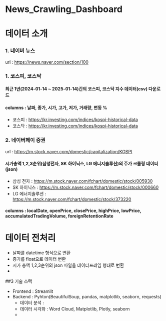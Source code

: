 # News_Crawling_Dashboard

# 데이터 소개
### 1. 네이버 뉴스
url : https://news.naver.com/section/100
#### 
### 1. 코스피, 코스닥
#### 최근 1년(2024-01-14 ~ 2025-01-14)간의 코스피, 코스닥 지수 데이터(csv) 다운로드
#### columns : 날짜, 종가, 시가, 고가, 저가, 거래량, 변동 %
- 코스피 : https://kr.investing.com/indices/kospi-historical-data
- 코스닥 : https://kr.investing.com/indices/kospi-historical-data
  
### 2. 네이버페이 증권
url : https://m.stock.naver.com/domestic/capitalization/KOSPI
#### 시가총액 1,2,3순위(삼성전자, SK 하이닉스, LG 에너지솔루션)의 주가 크롤링 데이터(json)
- 삼성 전자 : https://m.stock.naver.com/fchart/domestic/stock/005930
- SK 하이닉스 : https://m.stock.naver.com/fchart/domestic/stock/000660
- LG 에너지솔루션 : https://m.stock.naver.com/fchart/domestic/stock/373220
#### columns : localDate, openPrice, closePrice, highPrice, lowPrice, accumulatedTradingVolume, foreignRetentionRate

# 데이터 전처리
- 날짜를 datetime 형식으로 변환
- 종가를 float으로 데이터 변환
- 시가 총액 1,2,3순위의 json 파일을 데이터프레임 형태로 변환
- 

##3 기술 스택
- Frontend : Streamlit
- Backend : Pyhton(BeautifulSoup, pandas, matplotlib, seaborn, requests)
  - 데이터 분석 :
  - 데이터 시각화 : Word Cloud, Matplotlib, Plotly, seaborn
  - 
